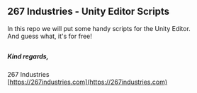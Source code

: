 ## 267 Industries - Unity Editor Scripts

In this repo we will put some handy scripts for the Unity Editor.  
And guess what, it's for free!


## 
##### Kind regards,
267 Industries  
[https://267industries.com](https://267industries.com)
